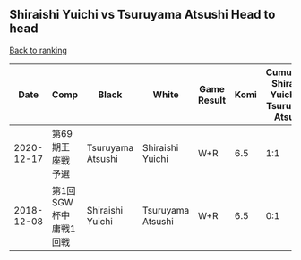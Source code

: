 ## Shiraishi Yuichi vs Tsuruyama Atsushi Head to head

[Back to ranking](../../index.md)




| **Date** | **Comp** | **Black** | **White** | **Game Result** | **Komi** | **Cumulative Shiraishi Yuichi Vs Tsuruyama Atsushi** | **Shiraishi Yuichi Streak** | **Tsuruyama Atsushi Streak** | 
| --- | --- | --- | --- | --- | --- | --- | --- | --- |
| 2020-12-17 | 第69期王座戦予選 | Tsuruyama Atsushi | Shiraishi Yuichi | W+R | 6.5 | 1:1 | 1 | 0 | 
| 2018-12-08 | 第1回SGW杯中庸戦1回戦 | Shiraishi Yuichi | Tsuruyama Atsushi | W+R | 6.5 | 0:1 | 0 | 1 |




